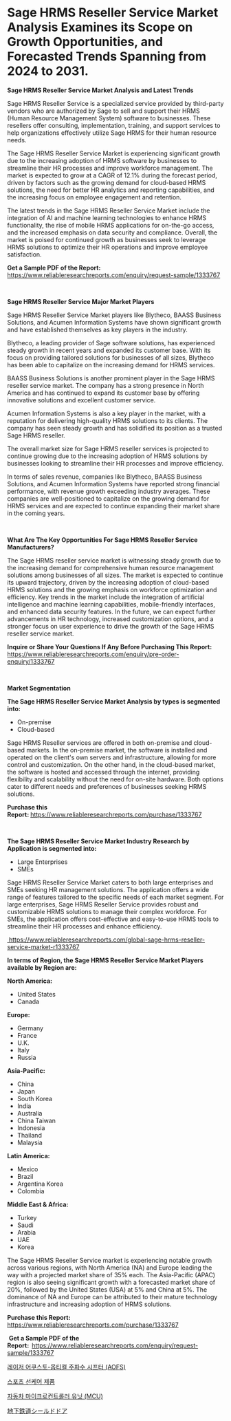 <p><h1>Sage HRMS Reseller Service Market Analysis Examines its Scope on Growth Opportunities, and Forecasted Trends Spanning from 2024 to 2031.</h1></p><p><strong>Sage HRMS Reseller Service Market Analysis and Latest Trends</strong></p>
<p><p>Sage HRMS Reseller Service is a specialized service provided by third-party vendors who are authorized by Sage to sell and support their HRMS (Human Resource Management System) software to businesses. These resellers offer consulting, implementation, training, and support services to help organizations effectively utilize Sage HRMS for their human resource needs.</p><p>The Sage HRMS Reseller Service Market is experiencing significant growth due to the increasing adoption of HRMS software by businesses to streamline their HR processes and improve workforce management. The market is expected to grow at a CAGR of 12.1% during the forecast period, driven by factors such as the growing demand for cloud-based HRMS solutions, the need for better HR analytics and reporting capabilities, and the increasing focus on employee engagement and retention.</p><p>The latest trends in the Sage HRMS Reseller Service Market include the integration of AI and machine learning technologies to enhance HRMS functionality, the rise of mobile HRMS applications for on-the-go access, and the increased emphasis on data security and compliance. Overall, the market is poised for continued growth as businesses seek to leverage HRMS solutions to optimize their HR operations and improve employee satisfaction.</p></p>
<p><strong>Get a Sample PDF of the Report:&nbsp;</strong> <a href="https://www.reliableresearchreports.com/enquiry/request-sample/1333767">https://www.reliableresearchreports.com/enquiry/request-sample/1333767</a></p>
<p>&nbsp;</p>
<p><strong>Sage HRMS Reseller Service Major Market Players</strong></p>
<p><p>Sage HRMS Reseller Service Market players like Blytheco, BAASS Business Solutions, and Acumen Information Systems have shown significant growth and have established themselves as key players in the industry.</p><p>Blytheco, a leading provider of Sage software solutions, has experienced steady growth in recent years and expanded its customer base. With its focus on providing tailored solutions for businesses of all sizes, Blytheco has been able to capitalize on the increasing demand for HRMS services.</p><p>BAASS Business Solutions is another prominent player in the Sage HRMS reseller service market. The company has a strong presence in North America and has continued to expand its customer base by offering innovative solutions and excellent customer service.</p><p>Acumen Information Systems is also a key player in the market, with a reputation for delivering high-quality HRMS solutions to its clients. The company has seen steady growth and has solidified its position as a trusted Sage HRMS reseller.</p><p>The overall market size for Sage HRMS reseller services is projected to continue growing due to the increasing adoption of HRMS solutions by businesses looking to streamline their HR processes and improve efficiency.</p><p>In terms of sales revenue, companies like Blytheco, BAASS Business Solutions, and Acumen Information Systems have reported strong financial performance, with revenue growth exceeding industry averages. These companies are well-positioned to capitalize on the growing demand for HRMS services and are expected to continue expanding their market share in the coming years.</p></p>
<p>&nbsp;</p>
<p><strong>What Are The Key Opportunities For Sage HRMS Reseller Service Manufacturers?</strong></p>
<p><p>The Sage HRMS reseller service market is witnessing steady growth due to the increasing demand for comprehensive human resource management solutions among businesses of all sizes. The market is expected to continue its upward trajectory, driven by the increasing adoption of cloud-based HRMS solutions and the growing emphasis on workforce optimization and efficiency. Key trends in the market include the integration of artificial intelligence and machine learning capabilities, mobile-friendly interfaces, and enhanced data security features. In the future, we can expect further advancements in HR technology, increased customization options, and a stronger focus on user experience to drive the growth of the Sage HRMS reseller service market.</p></p>
<p><strong>Inquire or Share Your Questions If Any Before Purchasing This Report:</strong> <a href="https://www.reliableresearchreports.com/enquiry/pre-order-enquiry/1333767">https://www.reliableresearchreports.com/enquiry/pre-order-enquiry/1333767</a></p>
<p>&nbsp;</p>
<p><strong>Market Segmentation</strong></p>
<p><strong>The Sage HRMS Reseller Service Market Analysis by types is segmented into:</strong></p>
<p><ul><li>On-premise</li><li>Cloud-based</li></ul></p>
<p><p>Sage HRMS Reseller services are offered in both on-premise and cloud-based markets. In the on-premise market, the software is installed and operated on the client's own servers and infrastructure, allowing for more control and customization. On the other hand, in the cloud-based market, the software is hosted and accessed through the internet, providing flexibility and scalability without the need for on-site hardware. Both options cater to different needs and preferences of businesses seeking HRMS solutions.</p></p>
<p><strong>Purchase this Report:&nbsp;</strong><a href="https://www.reliableresearchreports.com/purchase/1333767">https://www.reliableresearchreports.com/purchase/1333767</a></p>
<p>&nbsp;</p>
<p><strong>The Sage HRMS Reseller Service Market Industry Research by Application is segmented into:</strong></p>
<p><ul><li>Large Enterprises</li><li>SMEs</li></ul></p>
<p><p>Sage HRMS Reseller Service Market caters to both large enterprises and SMEs seeking HR management solutions. The application offers a wide range of features tailored to the specific needs of each market segment. For large enterprises, Sage HRMS Reseller Service provides robust and customizable HRMS solutions to manage their complex workforce. For SMEs, the application offers cost-effective and easy-to-use HRMS tools to streamline their HR processes and enhance efficiency.</p></p>
<p><a href="https://www.reliableresearchreports.com/global-sage-hrms-reseller-service-market-r1333767">&nbsp;https://www.reliableresearchreports.com/global-sage-hrms-reseller-service-market-r1333767</a></p>
<p><strong>In terms of Region, the Sage HRMS Reseller Service Market Players available by Region are:</strong></p>
<p>
    <p> <strong> North America: </strong>
        <ul>
            <li>United States</li>
            <li>Canada</li>
        </ul>
        </p> 
    <p> <strong> Europe: </strong>
        <ul>
            <li>Germany</li>
            <li>France</li>
            <li>U.K.</li>
            <li>Italy</li>
            <li>Russia</li>
        </ul>
        </p> 
    <p> <strong> Asia-Pacific: </strong>
        <ul>
            <li>China</li>
            <li>Japan</li>
            <li>South Korea</li>
            <li>India</li>
            <li>Australia</li>
            <li>China Taiwan</li>
            <li>Indonesia</li>
            <li>Thailand</li>
            <li>Malaysia</li>
        </ul>
        </p> 
    <p> <strong> Latin America: </strong>
        <ul>
            <li>Mexico</li>
            <li>Brazil</li>
            <li>Argentina Korea</li>
            <li>Colombia</li>
        </ul>
        </p> 
    <p> <strong> Middle East & Africa: </strong>
        <ul>
            <li>Turkey</li>
            <li>Saudi</li>
            <li>Arabia</li>
            <li>UAE</li>
            <li>Korea</li>
        </ul>
    </p>
    </p>
<p><p>The Sage HRMS Reseller Service market is experiencing notable growth across various regions, with North America (NA) and Europe leading the way with a projected market share of 35% each. The Asia-Pacific (APAC) region is also seeing significant growth with a forecasted market share of 20%, followed by the United States (USA) at 5% and China at 5%. The dominance of NA and Europe can be attributed to their mature technology infrastructure and increasing adoption of HRMS solutions.</p></p>
<p><strong>Purchase this Report: </strong><a href="https://www.reliableresearchreports.com/purchase/1333767">https://www.reliableresearchreports.com/purchase/1333767</a></p>
<p>&nbsp;<strong>Get a Sample PDF of the Report:&nbsp;&nbsp;</strong><a href="https://www.reliableresearchreports.com/enquiry/request-sample/1333767">https://www.reliableresearchreports.com/enquiry/request-sample/1333767</a></p>
<p><strong></strong></p>
<p><p><a href="https://github.com/rick7624/Market-Research-Report-List-1/blob/main/968327992890.md">레이저 어쿠스토-옵티컬 주파수 시프터 (AOFS)</a></p><p><a href="https://medium.com/@kellylyncyh543964/%EC%8A%A4%ED%8F%AC%EC%B8%A0-%EC%84%A0%EC%BC%80%EC%96%B4-%EC%A0%9C%ED%92%88-%EC%8B%9C%EC%9E%A5-2031%EB%85%84%EA%B9%8C%EC%A7%80%EC%9D%98-%ED%8A%B8%EB%A0%8C%EB%93%9C-%EC%98%88%EC%B8%A1-%EB%B0%8F-%EA%B2%BD%EC%9F%81-%EB%B6%84%EC%84%9D-eff0d407ea0f">스포츠 선케어 제품</a></p><p><a href="https://github.com/GabrielBlanda5656/Market-Research-Report-List-2/blob/main/382263292889.md">자동차 마이크로컨트롤러 유닛 (MCU)</a></p><p><a href="https://medium.com/@kelsitorphy644/%E5%9C%B0%E4%B8%8B%E9%89%84%E3%81%AE%E3%82%B7%E3%83%BC%E3%83%AB%E3%83%89%E3%83%89%E3%82%A2%E5%B8%82%E5%A0%B4%E3%81%AE%E5%88%86%E6%9E%90-%E3%82%B0%E3%83%AD%E3%83%BC%E3%83%90%E3%83%AB%E6%A5%AD%E7%95%8C%E3%81%AE%E8%A6%8B%E9%80%9A%E3%81%97%E3%81%A8%E4%BA%88%E6%B8%AC-2024%E5%B9%B4%E3%81%8B%E3%82%892031%E5%B9%B4-ad78b0d1f6e1">地下鉄道シールドドア</a></p></p>